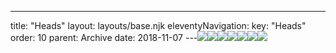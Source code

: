 ---
title: "Heads"
layout: layouts/base.njk
eleventyNavigation:
  key: "Heads"
  order: 10
  parent: Archive
date: 2018-11-07
---![](https://s3.eu-west-1.amazonaws.com/jessicaakerman.com/20160322_124011.jpg)![](https://s3.eu-west-1.amazonaws.com/jessicaakerman.com/20160322_123859.jpg)![](https://s3.eu-west-1.amazonaws.com/jessicaakerman.com/DoubleHead_59.6x84.2_GraphiteOnPaper.jpg)![](https://s3.eu-west-1.amazonaws.com/jessicaakerman.com/TopKnotAndFringe_29.6x84.2_GraphiteOnPaper.jpg)![](https://s3.eu-west-1.amazonaws.com/jessicaakerman.com/Smirker_59.6x84.2_GraphiteOnPaper.jpg)![](https://s3.eu-west-1.amazonaws.com/jessicaakerman.com/OliverOne_59.6x80.0_GraphitePowderOnPaper.jpg)![](https://s3.eu-west-1.amazonaws.com/jessicaakerman.com/OliverTwo_59.6x84.2_GraphitePowederOnPaper.jpg)